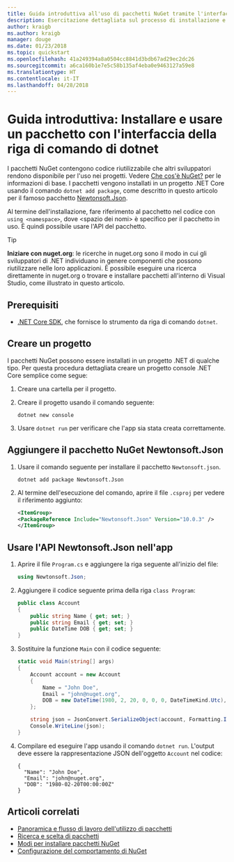 ```yaml
---
title: Guida introduttiva all'uso di pacchetti NuGet tramite l'interfaccia della riga di comando di dotnet
description: Esercitazione dettagliata sul processo di installazione e uso di un pacchetto NuGet in un progetto .NET Core.
author: kraigb
ms.author: kraigb
manager: douge
ms.date: 01/23/2018
ms.topic: quickstart
ms.openlocfilehash: 41a249394a8a0504cc8841d3bdb67ad29ec2dc26
ms.sourcegitcommit: a6ca160b1e7e5c58b135af4eba0e9463127a59e8
ms.translationtype: HT
ms.contentlocale: it-IT
ms.lasthandoff: 04/28/2018
---
```

# <a name="quickstart-install-and-use-a-package-using-the-dotnet-cli"></a>Guida introduttiva: Installare e usare un pacchetto con l'interfaccia della riga di comando di dotnet

I pacchetti NuGet contengono codice riutilizzabile che altri sviluppatori rendono disponibile per l'uso nei progetti. Vedere [Che cos'è NuGet?](../What-is-NuGet.md) per le informazioni di base. I pacchetti vengono installati in un progetto .NET Core usando il comando `dotnet add package`, come descritto in questo articolo per il famoso pacchetto [Newtonsoft.Json](https://www.nuget.org/packages/Newtonsoft.Json/).

Al termine dell'installazione, fare riferimento al pacchetto nel codice con `using <namespace>`, dove \<spazio dei nomi\> è specifico per il pacchetto in uso. È quindi possibile usare l'API del pacchetto.

> [!Tip]
> **Iniziare con nuget.org**: le ricerche in nuget.org sono il modo in cui gli sviluppatori di .NET individuano in genere componenti che possono riutilizzare nelle loro applicazioni. È possibile eseguire una ricerca direttamente in nuget.org o trovare e installare pacchetti all'interno di Visual Studio, come illustrato in questo articolo.

## <a name="prerequisites"></a>Prerequisiti

- [.NET Core SDK](https://www.microsoft.com/net/download/), che fornisce lo strumento da riga di comando `dotnet`.

## <a name="create-a-project"></a>Creare un progetto

I pacchetti NuGet possono essere installati in un progetto .NET di qualche tipo. Per questa procedura dettagliata creare un progetto console .NET Core semplice come segue:

1. Creare una cartella per il progetto.

1. Creare il progetto usando il comando seguente:

    ```cli
    dotnet new console
    ```

1. Usare `dotnet run` per verificare che l'app sia stata creata correttamente.

## <a name="add-the-newtonsoftjson-nuget-package"></a>Aggiungere il pacchetto NuGet Newtonsoft.Json

1. Usare il comando seguente per installare il pacchetto `Newtonsoft.json`.

    ```cli
    dotnet add package Newtonsoft.Json
    ```

2. Al termine dell'esecuzione del comando, aprire il file `.csproj` per vedere il riferimento aggiunto:

    ```xml
   <ItemGroup>
    <PackageReference Include="Newtonsoft.Json" Version="10.0.3" />
   </ItemGroup>
    ```

## <a name="use-the-newtonsoftjson-api-in-the-app"></a>Usare l'API Newtonsoft.Json nell'app

1. Aprire il file `Program.cs` e aggiungere la riga seguente all'inizio del file:

    ```cs
    using Newtonsoft.Json;
    ```

1. Aggiungere il codice seguente prima della riga `class Program`:

    ```cs
    public class Account
    {
        public string Name { get; set; }
        public string Email { get; set; }
        public DateTime DOB { get; set; }
    }
    ```

1. Sostituire la funzione `Main` con il codice seguente:

    ```cs
    static void Main(string[] args)
    {
        Account account = new Account
        {
            Name = "John Doe",
            Email = "john@nuget.org",
            DOB = new DateTime(1980, 2, 20, 0, 0, 0, DateTimeKind.Utc),
        };

        string json = JsonConvert.SerializeObject(account, Formatting.Indented);
        Console.WriteLine(json);
    }
    ```

1. Compilare ed eseguire l'app usando il comando `dotnet run`. L'output deve essere la rappresentazione JSON dell'oggetto `Account` nel codice:

    ```output
    {
      "Name": "John Doe",
      "Email": "john@nuget.org",
      "DOB": "1980-02-20T00:00:00Z"
    }
    ```

## <a name="related-articles"></a>Articoli correlati

- [Panoramica e flusso di lavoro dell'utilizzo di pacchetti](../consume-packages/overview-and-workflow.md)
- [Ricerca e scelta di pacchetti](../consume-packages/finding-and-choosing-packages.md)
- [Modi per installare pacchetti NuGet](../consume-packages/ways-to-install-a-package.md)
- [Configurazione del comportamento di NuGet](../consume-packages/configuring-nuget-behavior.md)
